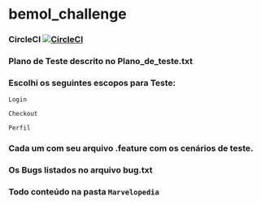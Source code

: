 # bemol_challenge
### CircleCI [![CircleCI](https://dl.circleci.com/status-badge/img/gh/DarlingL/bemol_challenge/tree/main.svg?style=svg)](https://dl.circleci.com/status-badge/redirect/gh/DarlingL/bemol_challenge/tree/main)

 ### Plano de Teste descrito no Plano_de_teste.txt
 

 ### Escolhi os seguintes escopos para Teste:

 ``` 
 Login

 Checkout
 
 Perfil
 ```

 ### Cada um com seu arquivo .feature com os cenários de teste.
 ### Os Bugs listados no arquivo bug.txt
 ### Todo conteúdo na pasta  `Marvelopedia` 
